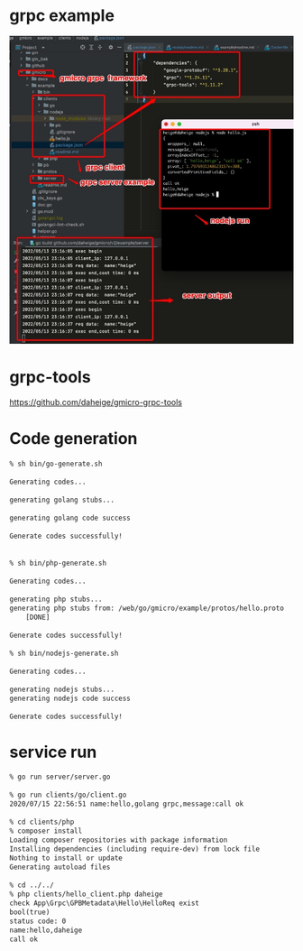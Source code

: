 # grpc example

[![gmicro](grpc-run.jpg "gmicro")](https://github.com/go-god/gmicro)

# grpc-tools

https://github.com/daheige/gmicro-grpc-tools

# Code generation

    % sh bin/go-generate.sh
    
    Generating codes...
    
    generating golang stubs...
    
    generating golang code success
    
    Generate codes successfully!
    
    
    % sh bin/php-generate.sh
    
    Generating codes...
    
    generating php stubs...
    generating php stubs from: /web/go/gmicro/example/protos/hello.proto
    	[DONE]
    
    Generate codes successfully!

    % sh bin/nodejs-generate.sh
    
    Generating codes...
    
    generating nodejs stubs...
    generating nodejs code success
    
    Generate codes successfully!
    
# service run

    % go run server/server.go
    
    % go run clients/go/client.go
    2020/07/15 22:56:51 name:hello,golang grpc,message:call ok
    
    % cd clients/php
    % composer install
    Loading composer repositories with package information
    Installing dependencies (including require-dev) from lock file
    Nothing to install or update
    Generating autoload files
    
    % cd ../../
    % php clients/hello_client.php daheige
    check App\Grpc\GPBMetadata\Hello\HelloReq exist
    bool(true)
    status code: 0
    name:hello,daheige
    call ok
